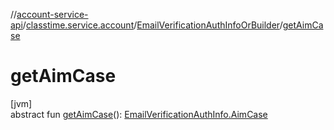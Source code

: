 //[account-service-api](../../../index.md)/[classtime.service.account](../index.md)/[EmailVerificationAuthInfoOrBuilder](index.md)/[getAimCase](get-aim-case.md)

# getAimCase

[jvm]\
abstract fun [getAimCase](get-aim-case.md)(): [EmailVerificationAuthInfo.AimCase](../-email-verification-auth-info/-aim-case/index.md)
